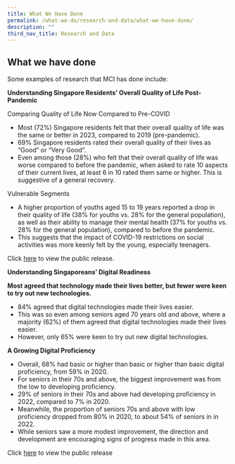 ```yaml
---
title: What We Have Done
permalink: /what-we-do/research-and-data/what-we-have-done/
description: ""
third_nav_title: Research and Data
---
```

## What we have done

Some examples of research that MCI has done include:

**Understanding Singapore Residents’ Overall Quality of Life Post- Pandemic**

Comparing Quality of Life Now Compared to Pre-COVID
*   Most (72%) Singapore residents felt that their overall quality of life was the same or better in 2023, compared to 2019 (pre-pandemic).  
*   69% Singapore residents rated their overall quality of their lives as “Good” or “Very Good”. 
*   Even among those (28%) who felt that their overall quality of life was worse compared to before the pandemic, when asked to rate 10 aspects of their current lives, at least 6 in 10 rated them same or higher. This is suggestive of a general recovery. 

Vulnerable Segments
*   A higher proportion of youths aged 15 to 19 years reported a drop in their quality of life (38% for youths vs. 28% for the general population), as well as their ability to manage their mental health (37% for youths vs. 28% for the general population), compared to before the pandemic. 
*   This suggests that the impact of COVID-19 restrictions on social activities was more keenly felt by the young, especially teenagers.

Click [here](/media-centre/press-releases/7-in-10-sg-residents-positive-overall-quality-of-life-post-pandemic/) to view the public release. 

  

**Understanding Singaporeans’ Digital Readiness**

**Most agreed that technology made their lives better, but fewer were keen to try out new technologies.** 
*   84% agreed that digital technologies made their lives easier.
*   This was so even among seniors aged 70 years old and above, where a majority (62%) of them agreed that digital technologies made their lives easier.
*   However, only 65% were keen to try out new digital technologies.

**A Growing Digital Proficiency** 
*   Overall, 68% had basic or higher than basic or higher than basic digital proficiency, from 59% in 2020.
*   For seniors in their 70s and above, the biggest improvement was from the low to developing proficiency.
*   29% of seniors in their 70s and above had developing proficiency in 2022, compared to 7% in 2020. 
*   Meanwhile, the proportion of seniors 70s and above with low proficiency dropped from 80% in 2020, to about 54% of seniors in in 2022.
*   While seniors saw a more modest improvement, the direction and development are encouraging signs of progress made in this area. 

Click [here](/media-centre/speeches/speech-min-jo-teo-forwardsg-engagement-digitalincl) to view the public release